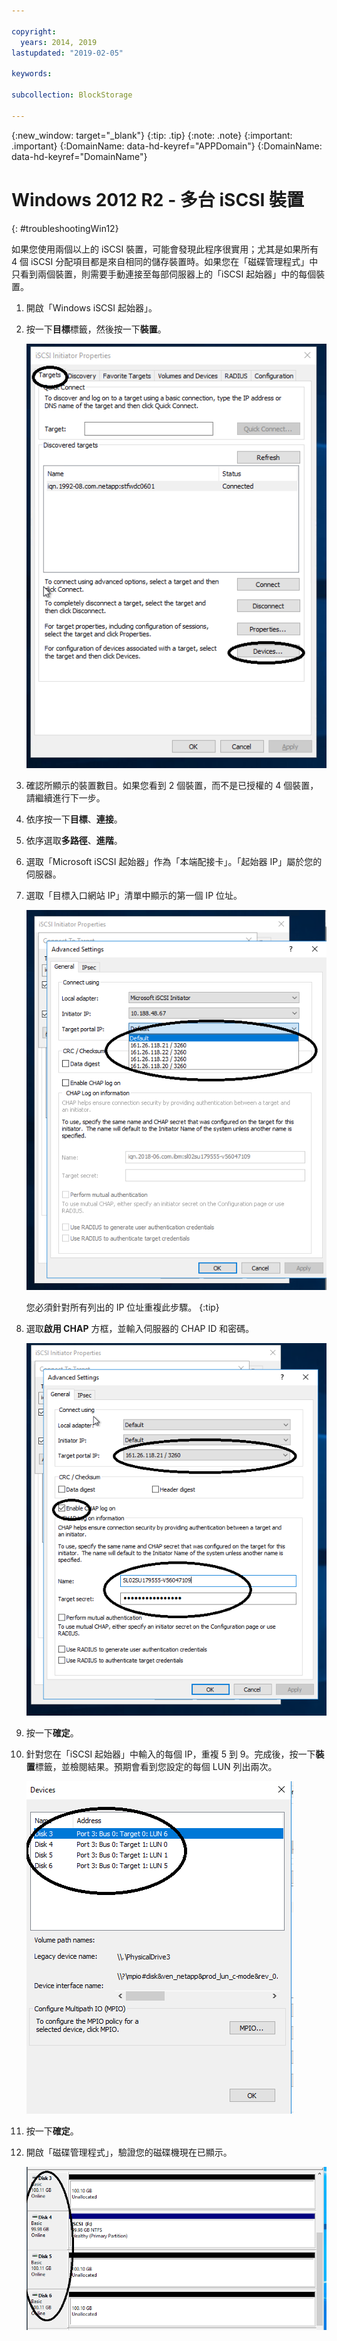 ```yaml
---

copyright:
  years: 2014, 2019
lastupdated: "2019-02-05"

keywords:

subcollection: BlockStorage

---
```


{:new_window: target="_blank"}
{:tip: .tip}
{:note: .note}
{:important: .important}
{:DomainName: data-hd-keyref="APPDomain"}
{:DomainName: data-hd-keyref="DomainName"}


# Windows 2012 R2 - 多台 iSCSI 裝置
{: #troubleshootingWin12}

如果您使用兩個以上的 iSCSI 裝置，可能會發現此程序很實用；尤其是如果所有 4 個 iSCSI 分配項目都是來自相同的儲存裝置時。如果您在「磁碟管理程式」中只看到兩個裝置，則需要手動連接至每部伺服器上的「iSCSI 起始器」中的每個裝置。

1. 開啟「Windows iSCSI 起始器」。
2. 按一下**目標**標籤，然後按一下**裝置**。

   ![iSCSI 起始器內容](/images/win12-ts1.png)
3. 確認所顯示的裝置數目。如果您看到 2 個裝置，而不是已授權的 4 個裝置，請繼續進行下一步。
4. 依序按一下**目標**、**連接**。
5. 依序選取**多路徑**、**進階**。
6. 選取「Microsoft iSCSI 起始器」作為「本端配接卡」。「起始器 IP」屬於您的伺服器。
7. 選取「目標入口網站 IP」清單中顯示的第一個 IP 位址。

   ![進階設定，IP 位址](/images/win12-ts3.png)

   您必須針對所有列出的 IP 位址重複此步驟。
{:tip}

8. 選取**啟用 CHAP** 方框，並輸入伺服器的 CHAP ID 和密碼。

   ![進階設定，CHAP](/images/win12-ts4.png)
9. 按一下**確定**。
10. 針對您在「iSCSI 起始器」中輸入的每個 IP，重複 5 到 9。完成後，按一下**裝置**標籤，並檢閱結果。預期會看到您設定的每個 LUN 列出兩次。

    ![「裝置」標籤](/images/win12-ts5.png)
11. 按一下**確定**。
12. 開啟「磁碟管理程式」，驗證您的磁碟機現在已顯示。

    ![裝置管理程式](/images/win12-ts6.png)
